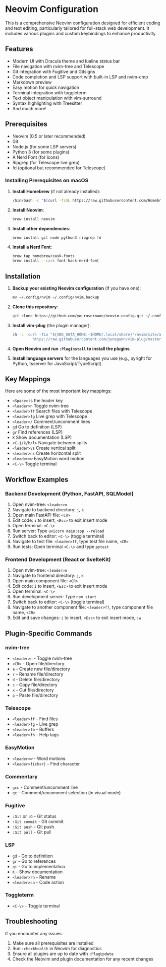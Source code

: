 # Neovim Configuration

This is a comprehensive Neovim configuration designed for efficient coding and text editing, particularly tailored for full-stack web development. It includes various plugins and custom keybindings to enhance productivity.

## Features

- Modern UI with Dracula theme and lualine status bar
- File navigation with nvim-tree and Telescope
- Git integration with Fugitive and Gitsigns
- Code completion and LSP support with built-in LSP and nvim-cmp
- Markdown preview
- Easy motion for quick navigation
- Terminal integration with toggleterm
- Text object manipulation with vim-surround
- Syntax highlighting with Treesitter
- And much more!

## Prerequisites

- Neovim (0.5 or later recommended)
- Git
- Node.js (for some LSP servers)
- Python 3 (for some plugins)
- A Nerd Font (for icons)
- Ripgrep (for Telescope live grep)
- fd (optional but recommended for Telescope)

### Installing Prerequisites on macOS

1. **Install Homebrew** (if not already installed):
   ```bash
   /bin/bash -c "$(curl -fsSL https://raw.githubusercontent.com/Homebrew/install/HEAD/install.sh)"
   ```

2. **Install Neovim**:
   ```bash
   brew install neovim
   ```

3. **Install other dependencies**:
   ```bash
   brew install git node python3 ripgrep fd
   ```

4. **Install a Nerd Font**:
   ```bash
   brew tap homebrew/cask-fonts
   brew install --cask font-hack-nerd-font
   ```

## Installation

1. **Backup your existing Neovim configuration** (if you have one):
   ```bash
   mv ~/.config/nvim ~/.config/nvim.backup
   ```

2. **Clone this repository**:
   ```bash
   git clone https://github.com/yourusername/neovim-config.git ~/.config/nvim
   ```

3. **Install vim-plug** (the plugin manager):
   ```bash
   sh -c 'curl -fLo "${XDG_DATA_HOME:-$HOME/.local/share}"/nvim/site/autoload/plug.vim --create-dirs \
            https://raw.githubusercontent.com/junegunn/vim-plug/master/plug.vim'
   ```

4. **Open Neovim and run `:PlugInstall` to install the plugins**.

5. **Install language servers** for the languages you use (e.g., pyright for Python, tsserver for JavaScript/TypeScript).

## Key Mappings

Here are some of the most important key mappings:

- `<Space>` is the leader key
- `<leader>n` Toggle nvim-tree
- `<leader>ff` Search files with Telescope
- `<leader>fg` Live grep with Telescope
- `<leader>/` Comment/uncomment lines
- `gd` Go to definition (LSP)
- `gr` Find references (LSP)
- `K` Show documentation (LSP)
- `<C-j/k/h/l>` Navigate between splits
- `<leader>vs` Create vertical split
- `<leader>ns` Create horizontal split
- `<leader>w` EasyMotion word motion
- `<C-\>` Toggle terminal

## Workflow Examples

### Backend Development (Python, FastAPI, SQLModel)

1. Open nvim-tree: `<leader>n`
2. Navigate to backend directory: `j`, `k`
3. Open main FastAPI file: `<CR>`
4. Edit code: `i` to insert, `<Esc>` to exit insert mode
5. Open terminal: `<C-\>`
6. Run server: Type `uvicorn main:app --reload`
7. Switch back to editor: `<C-\>` (toggle terminal)
8. Navigate to test file: `<leader>ff`, type test file name, `<CR>`
9. Run tests: Open terminal `<C-\>` and type `pytest`

### Frontend Development (React or SvelteKit)

1. Open nvim-tree: `<leader>n`
2. Navigate to frontend directory: `j`, `k`
3. Open main component file: `<CR>`
4. Edit code: `i` to insert, `<Esc>` to exit insert mode
5. Open terminal: `<C-\>`
6. Run development server: Type `npm start`
7. Switch back to editor: `<C-\>` (toggle terminal)
8. Navigate to another component file: `<leader>ff`, type component file name, `<CR>`
9. Edit and save changes: `i` to insert, `<Esc>` to exit insert mode, `:w`

## Plugin-Specific Commands

### nvim-tree

- `<leader>n` - Toggle nvim-tree
- `<CR>` - Open file/directory
- `a` - Create new file/directory
- `r` - Rename file/directory
- `d` - Delete file/directory
- `c` - Copy file/directory
- `x` - Cut file/directory
- `p` - Paste file/directory

### Telescope

- `<leader>ff` - Find files
- `<leader>fg` - Live grep
- `<leader>fb` - Buffers
- `<leader>fh` - Help tags

### EasyMotion

- `<leader>w` - Word motions
- `<leader>f{char}` - Find character

### Commentary

- `gcc` - Comment/uncomment line
- `gc` - Comment/uncomment selection (in visual mode)

### Fugitive

- `:Git` or `:G` - Git status
- `:Git commit` - Git commit
- `:Git push` - Git push
- `:Git pull` - Git pull

### LSP

- `gd` - Go to definition
- `gr` - Go to references
- `gi` - Go to implementation
- `K` - Show documentation
- `<leader>rn` - Rename
- `<leader>ca` - Code action

### Toggleterm

- `<C-\>` - Toggle terminal

## Troubleshooting

If you encounter any issues:

1. Make sure all prerequisites are installed
2. Run `:checkhealth` in Neovim for diagnostics
3. Ensure all plugins are up to date with `:PlugUpdate`
4. Check the Neovim and plugin documentation for any recent changes


